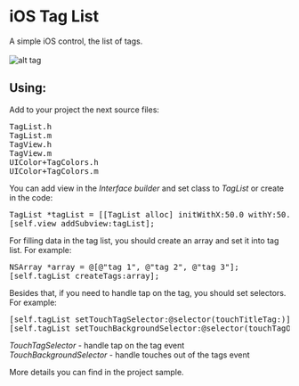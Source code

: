 iOS Tag List
============

A simple iOS control, the list of tags.<br><br>
![alt tag](https://raw.github.com/maximbilan/ios_tag_list/master/img/img1.png)
## Using:
Add to your project the next source files: <br>
<pre>
TagList.h
TagList.m
TagView.h
TagView.m
UIColor+TagColors.h
UIColor+TagColors.m
</pre>
You can add view in the <i>Interface builder</i> and set class to <i>TagList</i> or create in the code: <br>
<pre>
TagList *tagList = [[TagList alloc] initWithX:50.0 withY:50.0];
[self.view addSubview:tagList];
</pre>
For filling data in the tag list, you should create an array and set it into tag list. For example:
<pre>
NSArray *array = @[@"tag 1", @"tag 2", @"tag 3"];
[self.tagList createTags:array];
</pre>
Besides that, if you need to handle tap on the tag, you should set selectors. For example:
<pre>
[self.tagList setTouchTagSelector:@selector(touchTitleTag:)];
[self.tagList setTouchBackgroundSelector:@selector(touchTagOnBackground)];
</pre>

<i>TouchTagSelector</i> - handle tap on the tag event<br>
<i>TouchBackgroundSelector</i> - handle touches out of the tags event

More details you can find in the project sample.
